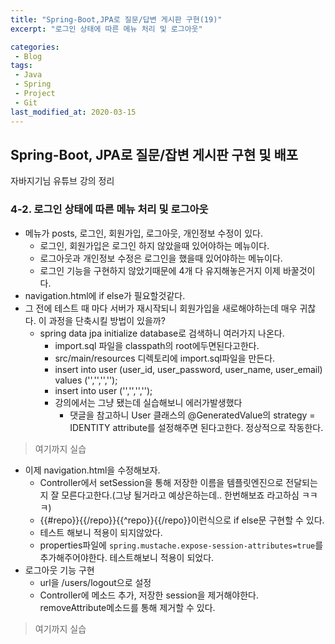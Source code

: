 ```yaml
---
title: "Spring-Boot,JPA로 질문/답변 게시판 구현(19)"
excerpt: "로그인 상태에 따른 메뉴 처리 및 로그아웃"

categories:
 - Blog
tags:
 - Java
 - Spring
 - Project
 - Git
last_modified_at: 2020-03-15
---
```




## Spring-Boot, JPA로 질문/잡변 게시판 구현 및 배포

자바지기님 유튜브 강의 정리

### 4-2. 로그인 상태에 따른 메뉴 처리 및 로그아웃

* 메뉴가 posts, 로그인, 회원가입, 로그아웃, 개인정보 수정이 있다.
  * 로그인, 회원가입은 로그인 하지 않았을때 있어야하는 메뉴이다.
  * 로그아웃과 개인정보 수정은 로그인을 했을때 있어야하는 메뉴이다.
  * 로그인 기능을 구현하지 않았기때문에 4개 다 유지해놓은거지 이제 바꿀것이다.
* navigation.html에 if else가 필요할것같다.
* 그 전에 테스트 때 마다 서버가 재시작되니 회원가입을 새로해야하는데 매우 귀찮다. 이 과정을 단축시킬 방법이 있을까?
  * spring data jpa initialize database로 검색하니 여러가지 나온다.
    * import.sql 파일을 classpath의 root에두면된다고한다.
    * src/main/resources 디렉토리에 import.sql파일을 만든다.
    * insert into user (user_id, user_password, user_name, user_email) values ('','','','');
    * insert into user ('','','','');
    * 강의에서는 그냥 됐는데 실습해보니 에러가발생했다
      * 댓글을 참고하니 User 클래스의 @GeneratedValue의 strategy = IDENTITY attribute를 설정해주면 된다고한다. 정상적으로 작동한다.

> 여기까지 실습

* 이제 navigation.html을 수정해보자.
  * Controller에서 setSession을 통해 저장한 이름을 템플릿엔진으로 전달되는지 잘 모른다고한다.(그냥 될거라고 예상은하는데.. 한번해보죠 라고하심 ㅋㅋㅋ)
  * {{#repo}}{{/repo}}{{^repo}}{{/repo}}이런식으로 if else문 구현할 수 있다.
  * 테스트 해보니 적용이 되지않았다.
  * properties파일에 `spring.mustache.expose-session-attributes=true`를 추가해주어야한다. 테스트해보니 적용이 되었다.
* 로그아웃 기능 구현
  * url을 /users/logout으로 설정
  * Controller에 메소드 추가, 저장한 session을 제거해야한다. removeAttribute메소드를 통해 제거할 수 있다.

> 여기까지 실습

